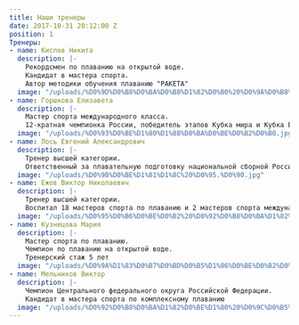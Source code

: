 ```yaml
---
title: Наши тренеры
date: 2017-10-31 20:12:00 Z
position: 1
Тренеры:
- name: Кислов Никита
  description: |-
    Рекордсмен по плаванию на открытой воде.
    Кандидат в мастера спорта.
    Автор методики обучения плаванию "РАКЕТА"
  image: "/uploads/%D0%9D%D0%B8%D0%BA%D0%B8%D1%82%D0%B0%20%D0%9A%D0%B8%D1%81%D0%BB%D0%BE%D0%B2.jpg"
- name: Горшкова Елизавета
  description: |-
    Мастер спорта международного класса.
    12-кратная чемпионка России, победитель этапов Кубка мира и Кубка Европы
  image: "/uploads/%D0%93%D0%BE%D1%80%D1%88%D0%BA%D0%BE%D0%B2%D0%B0.jpg"
- name: Лось Евгений Александрович
  description: |-
    Тренер высшей категории.
    Ответственный за плавательную подготовку национальной сборной России по водному поло
  image: "/uploads/%D0%9B%D0%BE%D1%81%D1%8C%20%D0%95.%D0%90.jpg"
- name: Ежов Виктор Николаевич
  description: |-
    Тренер высшей категории.
    Воспитал 18 мастеров спорта по плаванию и 2 мастеров спорта международного класса
  image: "/uploads/%D0%95%D0%B6%D0%BE%D0%B2%20%D0%92%D0%B8%D0%BA%D1%82%D0%BE%D1%80%20%D0%9D%D0%B8%D0%BA%D0%BE%D0%BB%D0%B0%D0%B5%D0%B2%D0%B8%D1%87.jpg"
- name: Кузнецова Мария
  description: |-
    Мастер спорта по плаванию.
    Чемпион по плаванию на открытой воде.
    Тренерский стаж 5 лет
  image: "/uploads/%D0%9A%D1%83%D0%B7%D0%BD%D0%B5%D1%86%D0%BE%D0%B2%D0%B0%20%D0%9C.jpg"
- name: Мельников Виктор
  description: |-
    Чемпион Центрального федерального округа Российской Федерации.
    Кандидат в мастера спорта по комплексному плаванию
  image: "/uploads/%D0%92%D0%B8%D0%BA%D1%82%D0%BE%D1%80%20%D0%9C%D0%B5%D0%BB%D1%8C%D0%BD%D0%B8%D0%BA%D0%BE%D0%B2.jpg"
---
```


